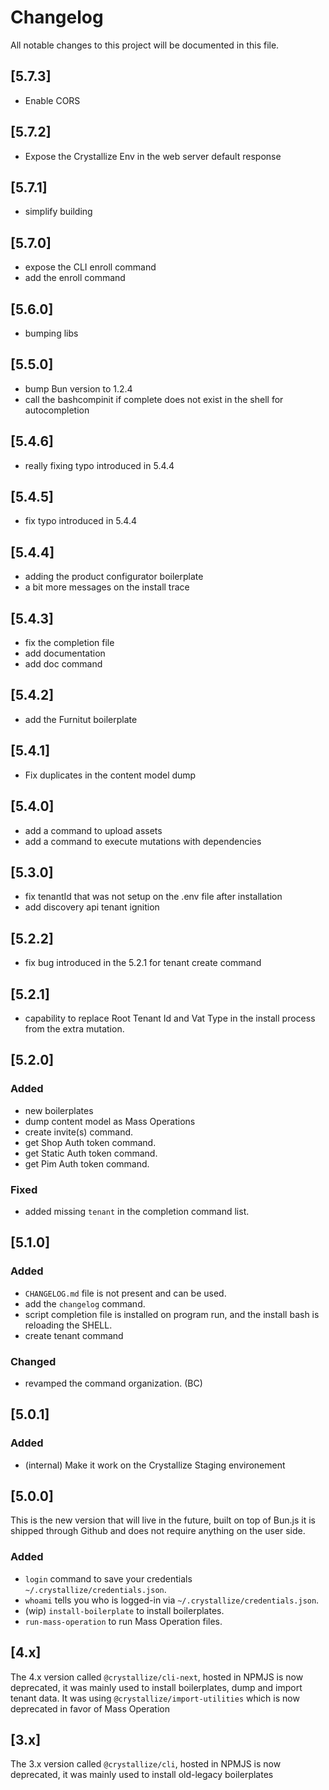 # Changelog

All notable changes to this project will be documented in this file.

## [5.7.3]

- Enable CORS

## [5.7.2]

- Expose the Crystallize Env in the web server default response

## [5.7.1]

- simplify building

## [5.7.0]

- expose the CLI enroll command
- add the enroll command

## [5.6.0]

- bumping libs

## [5.5.0]

- bump Bun version to 1.2.4
- call the bashcompinit if complete does not exist in the shell for autocompletion

## [5.4.6]

- really fixing typo introduced in 5.4.4

## [5.4.5]

- fix typo introduced in 5.4.4

## [5.4.4]

- adding the product configurator boilerplate
- a bit more messages on the install trace

## [5.4.3]

- fix the completion file
- add documentation
- add doc command

## [5.4.2]

- add the Furnitut boilerplate

## [5.4.1]

- Fix duplicates in the content model dump

## [5.4.0]

- add a command to upload assets
- add a command to execute mutations with dependencies

## [5.3.0]

- fix tenantId that was not setup on the .env file after installation
- add discovery api tenant ignition

## [5.2.2]

- fix bug introduced in the 5.2.1 for tenant create command

## [5.2.1]

- capability to replace Root Tenant Id and Vat Type in the install process from the extra mutation.

## [5.2.0]

### Added

- new boilerplates
- dump content model as Mass Operations
- create invite(s) command.
- get Shop Auth token command.
- get Static Auth token command.
- get Pim Auth token command.

### Fixed

- added missing `tenant` in the completion command list.

## [5.1.0]

### Added

- `CHANGELOG.md` file is not present and can be used.
- add the `changelog` command.
- script completion file is installed on program run, and the install bash is reloading the SHELL.
- create tenant command

### Changed

- revamped the command organization. (BC)

## [5.0.1]

### Added

- (internal) Make it work on the Crystallize Staging environement

## [5.0.0]

This is the new version that will live in the future, built on top of Bun.js it is shipped through Github and does not require anything on the user side.

### Added

- `login` command to save your credentials `~/.crystallize/credentials.json`.
- `whoami` tells you who is logged-in via `~/.crystallize/credentials.json`.
- (wip) `install-boilerplate` to install boilerplates.
- `run-mass-operation` to run Mass Operation files.

## [4.x]

The 4.x version called `@crystallize/cli-next`, hosted in NPMJS is now deprecated, it was mainly used to install boilerplates, dump and import
tenant data. It was using `@crystallize/import-utilities` which is now deprecated in favor of Mass Operation

## [3.x]

The 3.x version called `@crystallize/cli`, hosted in NPMJS is now deprecated, it was mainly used to install old-legacy boilerplates
